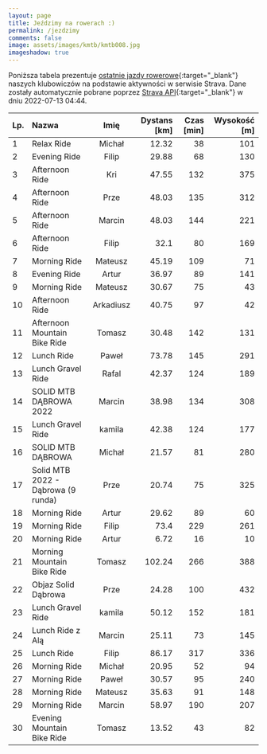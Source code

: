 ```yaml
---
layout: page
title: Jeździmy na rowerach :)
permalink: /jezdzimy
comments: false
image: assets/images/kmtb/kmtb008.jpg
imageshadow: true
---
```


Poniższa tabela prezentuje [ostatnie jazdy rowerowe](https://www.strava.com/clubs/336381){:target="_blank"} naszych klubowiczów na podstawie aktywności w serwisie Strava. Dane zostały automatycznie pobrane poprzez [Strava API](https://developers.strava.com/docs/reference/#api-Clubs-getClubActivitiesById){:target="_blank"} w dniu 2022-07-13 04:44.

Lp. | Nazwa | Imię | Dystans [km] | Czas [min] | Wysokość [m]
:--- | :--- | :---: | ---: | ---: | ---:
1|Relax Ride|Michał|12.32|38|101
2|Evening Ride|Filip|29.88|68|130
3|Afternoon Ride|Kri|47.55|132|375
4|Afternoon Ride|Prze|48.03|135|312
5|Afternoon Ride|Marcin|48.03|144|221
6|Afternoon Ride|Filip|32.1|80|169
7|Morning Ride|Mateusz|45.19|109|71
8|Evening Ride|Artur|36.97|89|141
9|Morning Ride|Mateusz|30.67|75|43
10|Afternoon Ride|Arkadiusz|40.75|97|42
11|Afternoon Mountain Bike Ride|Tomasz|30.48|142|131
12|Lunch Ride |Paweł|73.78|145|291
13|Lunch Gravel Ride|Rafal|42.37|124|189
14|SOLID MTB DĄBROWA 2022|Marcin|38.98|134|308
15|Lunch Gravel Ride|kamila|42.38|124|177
16|SOLID MTB DĄBROWA |Michał|21.57|81|280
17|Solid MTB 2022 - Dąbrowa (9 runda)|Prze|20.74|75|325
18|Morning Ride|Artur|29.62|89|60
19|Morning Ride|Filip|73.4|229|261
20|Morning Ride|Artur|6.72|16|10
21|Morning Mountain Bike Ride|Tomasz|102.24|266|388
22|Objaz Solid Dąbrowa |Prze|24.28|100|432
23|Lunch Gravel Ride|kamila|50.12|152|181
24|Lunch Ride z Alą|Marcin|25.11|73|145
25|Lunch Ride|Filip|86.17|317|336
26|Morning Ride|Michał|20.95|52|94
27|Morning Ride|Paweł|30.57|95|240
28|Morning Ride|Mateusz|35.63|91|148
29|Morning Ride|Marcin|58.97|190|207
30|Evening Mountain Bike Ride|Tomasz|13.52|43|82
